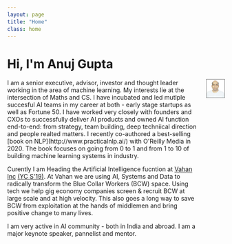 ```yaml
---
layout: page
title: "Home"
class: home
---
```


# Hi, I'm Anuj Gupta

<div class="columns" markdown="1">

<div class="intro" markdown="1">
I am a senior executive, advisor, investor and thought leader working in the area of machine learning. My interests lie at the intersection of Maths and CS. I have incubated and led mutlple succesful AI teams in my career at both - early stage startups as well as Fortune 50. I have worked very closely with founders and CXOs to successfully deliver AI products and owned AI function end-to-end: from strategy, team building, deep techniical direction and people realted matters. I recently co-authored a best-selling [book on NLP](http://www.practicalnlp.ai/) with O'Reilly Media in 2020. The book focuses on going from 0 to 1 and from 1 to 10 of building machine learning systems in industry. 

Curently I am Heading the Artificial Intelligence fucntion at [Vahan Inc](https://vahan.ai/) [(YC S'19)](https://news.crunchbase.com/news/why-yc-went-8725-miles-away-from-mountain-view-to-find-the-next-big-startup/). At Vahan we are using AI, Systems and Data to radically transform the Blue Collar Workers (BCW) space. Using tech we help gig economy companies screen & recruit BCW at large scale and at high velocity. This also goes a long way to save BCW from exploitation at the hands of middlemen and bring positive change to many lives.

I am very active in AI community - both in India and abroad. I am a major keynote speaker, pannelist and mentor. 

<br>
<br>


<!---
I'm faculty at the [Human-Computer Interaction Institute](https://hcii.cmu.edu/) at [Carnegie Mellon University](https://www.cmu.edu/) and an ML researcher at [Apple](https://www.apple.com/) <i class="fab fa-apple"></i>. I design and build interactive systems for visualization and analysis. At CMU, I co-lead the [Data Interaction Group](https://dig.cmu.edu/).

I received my PhD from the [Paul G. Allen School](https://www.cs.washington.edu/) at the [University of Washington](https://www.washington.edu/), where I worked with [Jeff Heer](https://homes.cs.washington.edu/~jheer/) and [Bill Howe](https://homes.cs.washington.edu/~billhowe/) in the [Interactive Data Lab](http://idl.cs.washington.edu/) and the [Database Group](https://db.cs.washington.edu/).

My systems have [won](https://vega.github.io/vega-lite/) [awards](https://uwdata.github.io/draco/) at premier academic venues and are used by the [Python](https://altair-viz.github.io) and [JavaScript](https://vega.github.io/vega-lite/) data science communities.
--->

</div>

<div class="me" markdown="1">
<picture>
  <source srcset='/images/anuj_gupta.webp' type='image/webp' />
  <img
    src='/images/anuj_gupta.jpg'
    style="border:1px solid grey"
    alt='Anuj Gupta'>
</picture>

<!---
{:.no-list}
* <a href="mailto:{{ site.email }}">{{ site.email }}</a>
* NSH 2602B
--->

</div>



<!---
During my first year at UW, I received support from the [Fulbright program](https://en.wikipedia.org/wiki/Fulbright_Program). In 2013, I received my B.S. from [Hasso Plattner Institute](https://hpi.de/). I am a scholar of the [German National Academic Foundation](http://www.studienstiftung.de/). I have worked with the [Open Knowledge Foundation](http://www.okfn.org), [Google Research](https://ai.google/research/), and [Microsoft Research](https://www.microsoft.com/en-us/research/group/vibe/). Details are in my [CV]({{ "/cv/" | relative_url }}).
--->


<!---
## Featured Projects

<div class="featured-projects">
  {% assign sorted_projects = site.data.projects | sort: 'highlight' %}
  {% for project in sorted_projects %}
    {% if project.highlight %}
      {% include project.html project=project %}
    {% endif %}
  {% endfor %}
</div>
<a href="{{ "/projects/" | relative_url }}" class="button">
  <i class="fas fa-chevron-circle-right"></i>
  Show More Projects
</a>
--->


<!---
## Featured Publications

<div class="featured-publications">
  {% assign sorted_publications = site.publications | sort: 'year' | reverse %}
  {% for pub in sorted_publications %}
    {% if pub.highlight %}
      <a href="{{ pub.pdf }}" class="publication">
        <strong>{{ pub.title }}</strong>
        <span class="authors">{% for author in pub.authors %}{{ author }}{% unless forloop.last %}, {% endunless %}{% endfor %}</span>.
        <i>{% if pub.venue %}{{ pub.venue }}, {% endif %}{{ pub.year }}</i>.
        {% for award in pub.awards %}<br/><span class="award"><i class="fas fa-{% if award == "Best Paper Award" %}trophy{% else %}award{% endif %}" aria-hidden="true"></i> {{ award }}</span>{% endfor %}
      </a>
    {% endif %}
  {% endfor %}
</div>

<a href="{{ "/publications/" | relative_url }}" class="button">
  <i class="fas fa-chevron-circle-right"></i>
  Show All Publications
</a>
--->


<!---
<div class="news-travel" markdown="1">

<div class="news" markdown="1">
## Latest News

<ul>
{% for news in site.data.news limit:10 %}
  {% include news.html news=news %}
{% endfor %}
</ul>

</div>
-->

<!---
<div class="travel" markdown="1">
## Latest Travel

<table>
<tbody>
{% assign future_travel = site.data.travel | where_exp:'item','item.start == null' %}
{% for travel in future_travel %}
  {% include travel.html travel=travel %}
{% endfor %}
{% assign sorted_travel = site.data.travel | where_exp:'item','item.start' | sort: 'start' | reverse %}
{% for travel in sorted_travel limit:10 %}
  {% include travel.html travel=travel %}
{% endfor %}
</tbody>
</table>

</div>

</div>

-->


